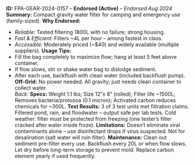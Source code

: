 **ID:** FPA-GEAR-2024-0157 – **Endorsed (Active)** – _Endorsed Aug 2024_
**Summary:** Compact gravity water filter for camping and emergency use (family-sized).
**Why Endorsed:**  
- _Reliable:_ Tested filtering 1800L with no failure; strong housing.  
- _Fast & Efficient:_ Filters ~4L per hour – among fastest in class.  
- _Accessible:_ Moderately priced (~$40) and widely available (multiple suppliers).
**Usage Tips:**  
- Fill the bag completely to maximize flow; hang at least 5 feet above container.  
- If flow slows, stir or shake water bag to dislodge sediment.  
- After each use, backflush with clean water (included backflush pump).
**Off-Grid:** No power needed. All gravity; just needs clean container to collect water.  
_Back:_
**Specs:** Weight 1.1 lbs; Size 12”x 8” (rolled); Filter life ~1500L; Removes bacteria/protozoa (0.1 micron); Activated carbon reduces chemicals for ~300L.
**Test Results:** 3 of 3 test units met filtration claims. Filtered pond, rain, and floodwater – output safe per lab tests. Cold weather: filter must be protected from freezing (one tester’s filter cracked after water inside froze).
**Limitations:** Doesn’t eliminate viral contaminants alone – use disinfectant drops if virus suspected. Not for desalination (salt water will ruin filter).
**Maintenance:** Clean out sediment pre-filter every use. Backflush every 20L or when flow slows. Let dry before long-term storage to prevent mold. Replace carbon element yearly if used frequently.